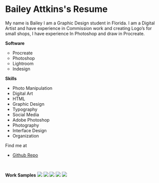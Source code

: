 <!DOCTYPE html>
<html>
<head>
<title>Resume</title>
</head>
<body>

<h1>Bailey Attkins's Resume</h1>
<p>My name is Bailey I am a Graphic Design student in Florida.
I am  a Digital Artist and have experience in Commission work and creating Logo’s for small shops, I have experience In Photoshop and draw in Procreate. </p>

<strong>Software</strong>
<ol style="list-style-type:circle">
  <li>Procreate</li>
  <li>Photoshop</li>
  <li>Lightroom</li>
  <li>Indesign</li>
</ol>

<strong>Skills</strong></br>
<ul>
    <li>Photo Manipulation</li>
    <li>Digital Art
<li>HTML</li>
            <li>Graphic Design</li>
             <li>Typography</li>
            <li>Social Media</li>
            <li>Adobe Photoshop</li>
            <li>Photography</li>
            <li>Interface Design</li>
            <li>Organization</li>
        </ul>
    </li>
</ul>

<p>Find me at</p>
<ul>
  <li><a href="https://github.com/BAttkins/StudentB">Github Repo</a></li>
</ul></br>

<strong>Work Samples</strong>
<img class="fit-picture"
     src="https://i.imgur.com/IHuFrzz.jpg"/>
     <img class="fit-picture"
     src="https://i.imgur.com/hTj7mlM.jpg"/>
     <img class="fit-picture"
     src="https://i.imgur.com/I96cJp2.jpg"/>
      <img class="fit-picture"
     src="https://i.imgur.com/4aDHF7H.png"/>
     <img class="fit-picture"
     src="https://i.imgur.com/5hUj4Kv.jpg"/>



</body>
</html>
